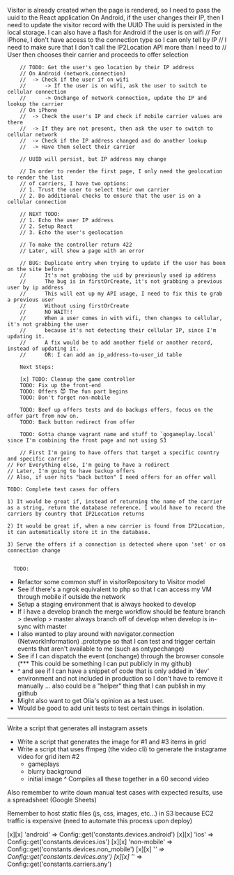 Visitor is already created when the page is rendered, so I need to pass the uuid to the React application
On Android, if the user changes their IP, then I need to update the visitor record with the UUID
The uuid is persisted in the local storage.
I can also have a flash for Android if the user is on wifi
        // For iPhone, I don't have access to the connection type so I can only tell by IP
        // I need to make sure that I don't call the IP2Location API more than I need to
        // User then chooses their carrier and proceeds to offer selection

        // TODO: Get the user's geo location by their IP address
        // On Android (network.connection)
        //  -> Check if the user if on wifi
        //      -> If the user is on wifi, ask the user to switch to cellular connection
        //      -> Onchange of network connection, update the IP and lookup the carrier
        // On iPhone
        //  -> Check the user's IP and check if mobile carrier values are there
        //  -> If they are not present, then ask the user to switch to cellular network
        //  -> Check if the IP address changed and do another lookup
        //  -> Have them select their carrier

        // UUID will persist, but IP address may change

        // In order to render the first page, I only need the geolocation to render the list
        // of carriers, I have two options:
        // 1. Trust the user to select their own carrier
        // 2. Do additional checks to ensure that the user is on a cellular connection

        // NEXT TODO:
        // 1. Echo the user IP address
        // 2. Setup React
        // 3. Echo the user's geolocation

        // To make the controller return 422
        // Later, will show a page with an error

        // BUG: Duplicate entry when trying to update if the user has been on the site before
        //      It's not grabbing the uid by previously used ip address
        //      The bug is in firstOrCreate, it's not grabbing a previous user by ip address
        //      This will eat up my API usage, I need to fix this to grab a previous user
        //      Without using firstOrCreate
        //      NO WAIT!!
        //      When a user comes in with wifi, then changes to cellular, it's not grabbing the user
        //      because it's not detecting their cellular IP, since I'm updating it.
        //      A fix would be to add another field or another record, instead of updating it.
        //      OR: I can add an ip_address-to-user_id table

        Next Steps:

        [x] TODO: Cleanup the game controller
        TODO: Fix up the front-end
        TODO: Offers 😈 The fun part begins
        TODO: Don't forget non-mobile

        TODO: Beef up offers tests and do backups offers, focus on the offer part from now on.
        TODO: Back button redirect from offer

        TODO: Gotta change vagrant name and stuff to `gogameplay.local` since I'm combining the front page and not using S3

        // First I'm going to have offers that target a specific country and specific carrier
    // For Everything else, I'm going to have a redirect
    // Later, I'm going to have backup offers
    // Also, if user hits "back button" I need offers for an offer wall

    TODO: Complete test cases for offers

    1) It would be great if, instead of returning the name of the carrier as a string, return the database reference. I would have to record the carriers by country that IP2Location returns

    2) It would be great if, when a new carrier is found from IP2Location, it can automatically store it in the database.

    3) Serve the offers if a connection is detected where upon 'set' or on connection change
      

      TODO:

- Refactor some common stuff in visitorRepository to Visitor model
- See if there's a ngrok equivalent to php so that I can access my VM through mobile if outside the network
- Setup a staging environment that is always hooked to develop
- If I have a develop branch the merge workflow should be
    feature branch > develop > master
    always branch off of develop when develop is in-sync with master
- I also wanted to play around with navigator.connection (NetworkInformation) .prototype so that I can test and trigger certain events that aren't available to me (such as ontypechange)
- See if I can dispatch the event (onchange) through the browser console (*** This could be something I can put publicly in my github)
- ^ and see if I can have a snippet of code that is only added in 'dev' environment and not included in production so I don't have to remove it manually ... also could be a "helper" thing that I can publish in my giithub
- Might also want to get Olia's opinion as a test user.
- Would be good to add unit tests to test certain things in isolation.

---

Write a script that generates all instagram assets
- Write a script that generates the image for #1 and #3 items in grid
- Write a script that uses ffmpeg (the video cli) to generate the instagrame video for grid item #2
    - gameplays
    - blurry background
    - initial image
    ^ Compiles all these together in a 60 second video

Also remember to write down manual test cases with expected results, use a spreadsheet (Google Sheets)

Remember to host static files (js, css, images, etc...) in S3 because EC2 traffic is expensive (need to automate this process upon deploy)

[x][x] 'android' => Config::get('constants.devices.android')
[x][x] 'ios' => Config::get('constants.devices.ios')
[x][x] 'non-mobile' => Config::get('constants.devices.non_mobile')
[x][x] '*' => Config::get('constants.devices.any')
[x][x] '*' => Config::get('constants.carriers.any')

 